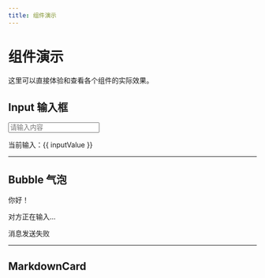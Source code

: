 ```yaml
---
title: 组件演示
---
```


<script setup>
import { ref } from 'vue'
import Input from '../../packages/core/src/components/Input/Input.vue'
import Bubble from '../../packages/core/src/components/Bubble/Bubble.vue'
import MarkdownCard from '../../packages/core/src/components/MarkdownCard/MarkdownCard.vue'
import test from './test.md?raw'


const inputValue = ref('')
const content1 = ref(test)
const content = ref(`
<think>这是深度思考</think>
# 快速排序（Quick Sort）

### 介绍
**快速排序（Quick Sort）**：是一种高效的排序算法，它采用分治法（Divide and Conquer）的思想。它的基本思路是：

1. 选择一个基准值（pivot）
2. 将数组分成两部分：小于基准值的部分和大于等于基准值的部分
3. 递归地对这两部分进行排序

### 代码实现

1. 以下是快速排序的实现方法
\`\`\`ts
function quickSort(arr) {
  function quickSort(arr) {
  if (arr.length < 2) {
    return arr;
  }

  const pivot = arr[0];
  const left = [];
  const right = [];

  for (let i = 1; i < arr.length; i++) {
    if (arr[i] < pivot) {
      left.push(arr[i]);
    } else {
      right.push(arr[i]);
    }
  }

  return [...quickSort(left), pivot, ...quickSort(right)];
}

// 使用示例
const arr = [3, 6, 8, 10, 1, 2, 1];
console.log(quickSort(arr)); // 输出排序后的数组
}
\`\`\`
`);
</script>

# 组件演示

这里可以直接体验和查看各个组件的实际效果。

## Input 输入框

<Input v-model="inputValue" placeholder="请输入内容" />

当前输入：{{ inputValue }}

---

## Bubble 气泡

<Bubble type="sent" avatar="/avatar.png">你好！</Bubble>

<Bubble type="received" :loading="true">对方正在输入...</Bubble>

<Bubble type="sent" :failed="true">消息发送失败</Bubble>

---

## MarkdownCard

### <MarkdownCard :safe-mode="true" :typing="false" content="# 标题<br>正文内容" />
<MarkdownCard :content="content1"
  :safeMode="true"
/>

[//]: # (<MarkdownCard :content="content1" />)

<!-- <MarkdownCard content="<think>思考：这是一条提示信息</think>" />  -->
